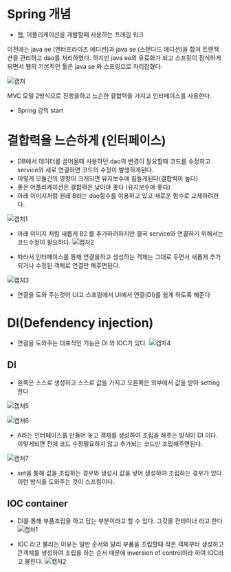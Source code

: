 # Spring 개념

- 웹, 어플리케이션을 개발할때 사용하는 프레임 워크

이전에는 java ee (엔터프라이즈 에디션)과 java se (스탠다드 에디션)을 합쳐 트랜잭션을 관리하고 dao를 처리하였다.
하지만 java ee의 유료화가 되고 스프링이 잠식하게 되면서 웹의 기본적인 툴은 java se 와 스프링으로 자리잡혔다.

![캡처](https://user-images.githubusercontent.com/65350890/91311669-4ee3b500-e7ee-11ea-8a1c-f1a505e52afa.PNG)

MVC 모델 2방식으로 진행을하고 느슨한 결합력을 가지고 인터페이스를 사용한다.

- Spring 강의 start


# 결합력을 느슨하게 (인터페이스)

- DB에서 데이터를 끌어올때 사용하던 dao의 변경이 필요할때 코드를 수정하고 service와 새로 연결하면 코드의 수정이 발생하게된다.
- 이렇게 모듈간의 영향이 크게되면 유지보수에 힘들게된다(결합력이 높다)
- 좋은 어플리케이션은 결합력은 낮아야 좋다 (유지보수에 좋다)
- 아래 이미지처럼 원래 B라는 dao함수를 이용하고 있고 새로운 함수로 교체하려한다.

![캡처1](https://user-images.githubusercontent.com/65350890/91443019-b4e34180-e8ad-11ea-913b-f3866cc7c903.PNG)

- 아래 이미지 처럼 새롭게 B2 를 추가하려하지만 결국 service와 연결하기 위해서는 코드수정이 필요하다.
![캡처2](https://user-images.githubusercontent.com/65350890/91443024-b6146e80-e8ad-11ea-963e-5f540f764dba.PNG)

- 따라서 인터페이스를 통해 연결을하고 생성하는 객체는 그대로 두면서 새롭게 추가되거나 수정된 객체로 연결만 해주면된다.

![캡처3](https://user-images.githubusercontent.com/65350890/91443027-b7459b80-e8ad-11ea-8204-38f33e325cd5.PNG)

- 연결을 도와 주는것이 UI고 스프링에서 UI에서 연결(DI)를 쉽게 하도록 해준다

# DI(Defendency injection)

- 연결을 도와주는 대표적인 기능은 DI 와 IOC가 있다.
![캡처4](https://user-images.githubusercontent.com/65350890/91444770-3045f280-e8b0-11ea-86fb-d46f9ae72f71.PNG)

## DI
- 왼쪽은 스스로 생성하고 스스로 값을 가지고 오른쪽은 외부에서 값을 받아 setting한다

![캡처5](https://user-images.githubusercontent.com/65350890/91444771-30de8900-e8b0-11ea-84fc-f85b54331c83.PNG)

![캡처6](https://user-images.githubusercontent.com/65350890/91444763-2f14c580-e8b0-11ea-800d-686e5fe1d5aa.PNG)
- A라는 인터페이스를 만들어 놓고 객체를 생성하여 조립을 해주는 방식이 DI 이다. 이렇게되면 전체 코드 수정필요하지 않고 추가되는 코드만 조립해주면된다.

![캡처7](https://user-images.githubusercontent.com/65350890/91444769-3045f280-e8b0-11ea-91fc-1bd0b54bd5cd.PNG)
- set을 통해 값을 조립하는 경우와 생성시 값을 넣어 생성하여 조립하는 경우가 있다 이런 방식을 도와주는 것이 스프링이다.

## IOC container

- DI를 통해 부품조립을 하고 담는 부분이라고 할 수 있다. 그것을 컨테이너 라고 한다
![캡처1](https://user-images.githubusercontent.com/65350890/91567343-f3e1c780-e97f-11ea-8756-06a5beed735e.PNG)

- IOC 라고 불리는 이유는 일반 순서와 달리 부품을 조립할때 작은 객체부터 생성하고 큰객체를 생성하여 조립을 하는 순서 때문에 inversion of control이라 하여 IOC라고 불린다.
![캡처2](https://user-images.githubusercontent.com/65350890/91567348-f512f480-e97f-11ea-93d5-a2eeb39f8982.PNG)
